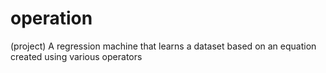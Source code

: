 # operation
(project) A regression machine that learns a dataset based on an equation created using various operators
